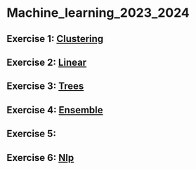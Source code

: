 # Machine_learning_2023_2024

## Exercise 1: [Clustering](https://github.com/Leovambarii/Machine_learning_2023_2024/blob/main/Clustering/047Clustering_Exercises.ipynb)

## Exercise 2: [Linear](https://github.com/Leovambarii/Machine_learning_2023_2024/blob/main/Linear/025_Exercises.ipynb)

## Exercise 3: [Trees](https://github.com/Leovambarii/Machine_learning_2023_2024/blob/main/Trees/055Decision_trees_Exercises.ipynb)

## Exercise 4: [Ensemble](https://github.com/Leovambarii/Machine_learning_2023_2024/blob/main/Ensemble/075Ensemble_Exercises.ipynb)

## Exercise 5:

## Exercise 6: [Nlp](https://github.com/Leovambarii/Machine_learning_2023_2024/blob/main/Nlp/106_NLP_Exercises.ipynb)
